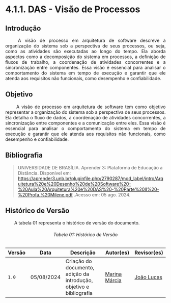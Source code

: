# **4.1.1. DAS - Visão de Processos**

## **Introdução**

<p align="justify">
&emsp;&emsp; A visão de processo em arquitetura de software descreve a organização do sistema sob a perspectiva de seus processos, ou seja, como as atividades são executadas ao longo do tempo. Ela aborda aspectos como a decomposição do sistema em processos, a definição de fluxos de trabalho, a coordenação de atividades concorrentes e a sincronização entre componentes. Essa visão é essencial para analisar o comportamento do sistema em tempo de execução e garantir que ele atenda aos requisitos não funcionais, como desempenho e confiabilidade.
</p> 

## **Objetivo**

<p align="justify">
&emsp;&emsp; A visão de processo em arquitetura de software tem como objetivo representar a organização do sistema sob a perspectiva de seus processos. Ela detalha o fluxo de dados, a coordenação de atividades concorrentes, a sincronização entre componentes e a comunicação entre eles. Essa visão é essencial para analisar o comportamento do sistema em tempo de execução e garantir que ele atenda aos requisitos não funcionais, como desempenho e confiabilidade.
</p>


## **Bibliografia**

> UNIVERSIDADE DE BRASÍLIA. Aprender 3: Plataforma de Educação a Distância. Disponível em:
https://aprender3.unb.br/pluginfile.php/2790287/mod_label/intro/Arquitetura%20e%20Desenho%20de%20Software%20-%20Aula%20Arquitetura%20e%20DAS%20-%20Parte%20II%20-%20Profa.%20Milene.pdf .Acesso em: 05 ago. 2024.

## **Histórico de Versão**
<p align="justify">
&emsp;&emsp;A tabela 01 representa o histórico de versão do documento.
</p>

<h6 align="center">Tabela 01: Histórico de Versão</h6>
<div align="center">

| Versão | Data       | Descrição            | Autor(es)                                           | Revisor(es) |
| ------ | ---------- | -------------------- | --------------------------------------------------- | ----------- |
| `1.0`  | 05/08/2024 | Criação do documento, adição da introdução, objetivo e bibliografia | [Marina Márcia](https://github.com/The-Boss-Nina)    | [João Lucas](https://github.com/Jlmsousa)
